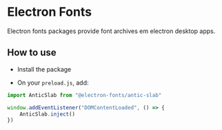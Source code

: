 # Electron Fonts

Electron fonts packages provide font archives em electron desktop apps.

## How to use

* Install the package

* On your `preload.js`, add:

```ts
import AnticSlab from "@electron-fonts/antic-slab"

window.addEventListener("DOMContentLoaded", () => {
    AnticSlab.inject()
})
```